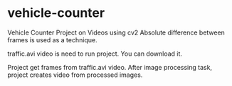 # vehicle-counter
Vehicle Counter Project on Videos using cv2
Absolute difference between frames is used as a technique.

traffic.avi video is need to run project.
You can download it.

Project get frames from traffic.avi video.
After image processing task, project creates video from processed images.
